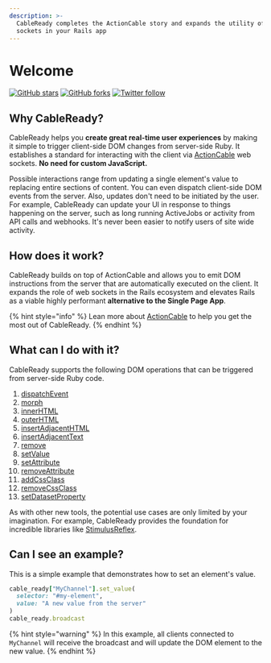 ```yaml
---
description: >-
  CableReady completes the ActionCable story and expands the utility of web
  sockets in your Rails app
---
```


# Welcome

[![GitHub stars](https://img.shields.io/github/stars/hopsoft/cable_ready?style=social)](https://github.com/hopsoft/cable_ready) [![GitHub forks](https://img.shields.io/github/forks/hopsoft/cable_ready?style=social)](https://github.com/hopsoft/cable_ready) [![Twitter follow](https://img.shields.io/twitter/follow/hopsoft?style=social)](https://twitter.com/hopsoft)

## Why CableReady?

CableReady helps you **create great real-time user experiences** by making it simple to trigger client-side DOM changes from server-side Ruby. It establishes a standard for interacting with the client via [ActionCable](https://guides.rubyonrails.org/action_cable_overview.html) web sockets. **No need for custom JavaScript.** 

Possible interactions range from updating a single element's value to replacing entire sections of content. You can even dispatch client-side DOM events from the server. Also, updates don't need to be initiated by the user. For example, CableReady can update your UI in response to things happening on the server, such as long running ActiveJobs or activity from API calls and webhooks. It's never been easier to notify users of site wide activity.

## How does it work?

CableReady builds on top of ActionCable and allows you to emit DOM instructions from the server that are automatically executed on the client. It expands the role of web sockets in the Rails ecosystem and elevates Rails as a viable highly performant **alternative to the Single Page App**. 

{% hint style="info" %}
Lean more about [ActionCable](http://guides.rubyonrails.org/action_cable_overview.html) to help you get the most out of CableReady.
{% endhint %}

## What can I do with it?

CableReady supports the following DOM operations that can be triggered from server-side Ruby code. 

1. [dispatchEvent](usage/dom-operations/event-dispatch.md#dispatchevent)
2. [morph](usage/dom-operations/element-mutations.md#morph)
3. [innerHTML](usage/dom-operations/element-mutations.md#innerhtml)
4. [outerHTML](usage/dom-operations/element-mutations.md#outerhtml)
5. [insertAdjacentHTML](usage/dom-operations/element-mutations.md#insertAdjacentHTML)
6. [insertAdjacentText](usage/dom-operations/element-mutations.md#insertadjacenttext)
7. [remove](usage/dom-operations/element-mutations.md#remove)
8. [setValue](usage/dom-operations/element-mutations.md#setvalue)
9. [setAttribute](usage/dom-operations/attribute-mutations.md#setattribute)
10. [removeAttribute](usage/dom-operations/attribute-mutations.md#removeattribute)
11. [addCssClass](usage/dom-operations/css-class-mutations.md#addcssclass)
12. [removeCssClass](usage/dom-operations/css-class-mutations.md#removecssclass)
13. [setDatasetProperty](usage/dom-operations/dataset-mutations.md#setdatasetproperty)

As with other new tools, the potential use cases are only limited by your imagination. For example, CableReady provides the foundation for incredible libraries like [StimulusReflex](https://docs.stimulusreflex.com).

## Can I see an example?

This is a simple example that demonstrates how to set an element's value. 

```ruby
cable_ready["MyChannel"].set_value(
  selector: "#my-element", 
  value: "A new value from the server"
)
cable_ready.broadcast
```

{% hint style="warning" %}
In this example, all clients connected to `MyChannel` will receive the broadcast and will update the DOM element to the new value. 
{% endhint %}


